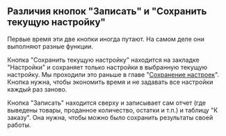 ## Различия кнопок "Записать" и "Сохранить текущую настройку"  

Первые время эти две кнопки иногда путают. На самом деле они выполняют разные функции.  
  
Кнопка "Сохранить текущую настройку" находится на закладке "Настройки" и сохраняет только настройки в выбранную текущую настройку. Мы проходили это раньше в главе "[Сохранение настроек](https://min-max.pro/tpost/uannnisma1-sohranenie-nastroek)". Кнопка нужна, чтобы экономить время и не задавать все настройки каждый раз заново.  
  
Кнопка "Записать" находится сверху и записывает сам отчет (где выведены товары, проданное количество, остатки и т.п.) и таблицу "К заказу". Она нужна, чтобы можно было сохранить результаты своей работы.
